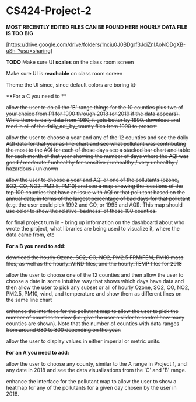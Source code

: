# CS424-Project-2

**MOST RECENTLY EDITED FILES CAN BE FOUND HERE**
**HOURLY DATA FILE IS TOO BIG**

[https://drive.google.com/drive/folders/1nciu0J0BDgrf3JciZnIAoNODgXB-uSh_?usp=sharing]


**TODO**
Make sure UI **scales** on the class room screen

Make sure UI is **reachable** on class room screen

Theme the UI since, since default colors are boring 😪

**For a C you need to **

~~allow the user to do all the 'B' range things for the 10 counties plus two of your choice from P1 for 1990 through 2018 (or 2019 if the data appears). While there is daily data from 1980, it gets better by 1990.
download and read in all of the daily_aqi_by_county files from 1990 to present~~

~~allow the user to choose a year and any of the 12 counties and
see the daily AQI data for that year as line chart and see what pollutant was contributing the most to the AQI for each of those days
see a stacked bar chart and table for each month of that year showing the number of days where the AQI was good / moderate / unhealthy for sensitive / unhealthy / very unhealthy / hazardous / unknown~~

~~allow the user to choose a year and AQI or one of the pollutants (ozone, SO2, CO, NO2, PM2.5, PM10) and see a map showing the locations of the top 100 counties that have an issue with AQI or that pollutant based on the annual data, in terms of the largest percentage of bad days for that pollutant (e.g. the user could pick 1992 and CO, or 1995 and AQI). This map should use color to show the relative 'badness' of those 100 counties.~~

for final project turn in - bring up information on the dashboard about who wrote the project, what libraries are being used to visualize it, where the data came from, etc

**For a B you need to add:**

~~download the hourly Ozone, SO2, CO, NO2, PM2.5 FRM/FEM, PM10 mass files, as well as the hourly_WIND files, and the hourly_TEMP files for 2018~~

allow the user to choose one of the 12 counties and then allow the user to choose a date in some intuitive way that shows which days have data and then allow the user to pick any subset or all of hourly Ozone, SO2, CO, NO2, PM2.5, PM10, wind, and temperature and show them as different lines on the same line chart

~~enhance the interface for the pollutant map to allow the user to pick the number of counties to view (i.e. give the user a slider to control how many counties are shown). Note that the number of counties with data ranges from around 680 to 800 depending on the year.~~

allow the user to display values in either imperial or metric units.

**For an A you need to add:**

allow the user to choose any county, similar to the A range in Project 1, and any date in 2018 and see the data visualizations from the 'C' and  'B' range.

enhance the interface for the pollutant map to allow the user to show a heatmap for any of the pollutants for a given day chosen by the user in 2018.
